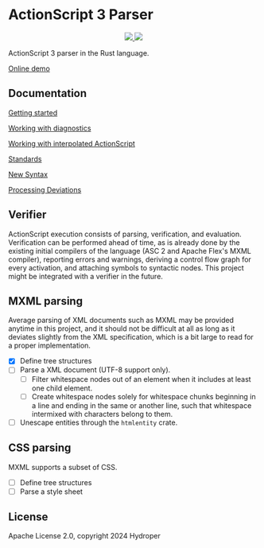 # ActionScript 3 Parser

<p align="center">
  <a href="https://lib.rs/crates/as3_parser">
    <img src="https://img.shields.io/badge/lib.rs-green">
  </a>
  <a href="https://docs.rs/as3_parser">
    <img src="https://img.shields.io/badge/Rust%20API%20Documentation-gray">
  </a>
</p>

ActionScript 3 parser in the Rust language.

[Online demo](https://hydroper.github.io/as3parser/demo)

## Documentation

[Getting started](docs/getting-started.md)

[Working with diagnostics](docs/diagnostics.md)

[Working with interpolated ActionScript](docs/interpolation.md)

[Standards](docs/standards.md)

[New Syntax](docs/new-syntax.md)

[Processing Deviations](docs/processing-deviations.md)

## Verifier

ActionScript execution consists of parsing, verification, and evaluation. Verification can be performed ahead of time, as is already done by the existing initial compilers of the language (ASC 2 and Apache Flex's MXML compiler), reporting errors and warnings, deriving a control flow graph for every activation, and attaching symbols to syntactic nodes. This project might be integrated with a verifier in the future.

## MXML parsing

Average parsing of XML documents such as MXML may be provided anytime in this project, and it should not be difficult at all as long as it deviates slightly from the XML specification, which is a bit large to read for a proper implementation.

- [x] Define tree structures
- [ ] Parse a XML document (UTF-8 support only).
  - [ ] Filter whitespace nodes out of an element when it includes at least one child element.
  - [ ] Create whitespace nodes solely for whitespace chunks beginning in a line and ending in the same or another line, such that whitespace intermixed with characters belong to them.
- [ ] Unescape entities through the `htmlentity` crate.

## CSS parsing

MXML supports a subset of CSS.

- [ ] Define tree structures
- [ ] Parse a style sheet

## License

Apache License 2.0, copyright 2024 Hydroper
